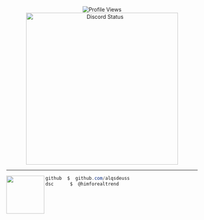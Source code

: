 <div align="center">
  <img src="https://count.getloli.com/@alqsdeuss?name=alqsdeuss&theme=moebooru-h&padding=7&offset=0&align=top&scale=1&pixelated=1&darkmode=auto" alt="Profile Views" />
</div>



<div align="center">
  <a href="https://discord.com/users/1106121476932898946">
    <img src="https://lanyard-profile-readme.vercel.app/api/1106121476932898946?bg=0d1117&animated=true&hideDiscriminator=false&borderRadius=25px" alt="Discord Status" width="400px" />
  </a>
</div>

---

<img align="left" src="https://31.media.tumblr.com/75e78a6a35b2f4c53dedb22b6eacb2b2/tumblr_mr3uapgZ511s1k544o1_500.gif" width="100"/>

```csharp
github  $  github.com/alqsdeuss
dsc      $  @himforealtrend

